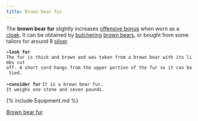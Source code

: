 ```yaml
---
title: Brown bear fur
---
```


The **brown bear fur** slightly increases [offensive
bonus](offensive_bonus "wikilink") when worn as a
[cloak](cloak "wikilink"). It can be obtained by
[butchering](butcher "wikilink") [brown bears](brown_bear "wikilink"),
or bought from some tailors for around 8 [silver](silver "wikilink").

`>`**`look fur`**
`The fur is thick and brown and was taken from a brown bear with its limbs cut`
`off. A short cord hangs from the upper portion of the fur so it can be tied.`

`>`**`consider fur`**
`It is a brown bear fur.`
`It weighs one stone and seven pounds.`

{% include Equipment.md %}

[Brown bear fur](Category:Cloaks "wikilink")